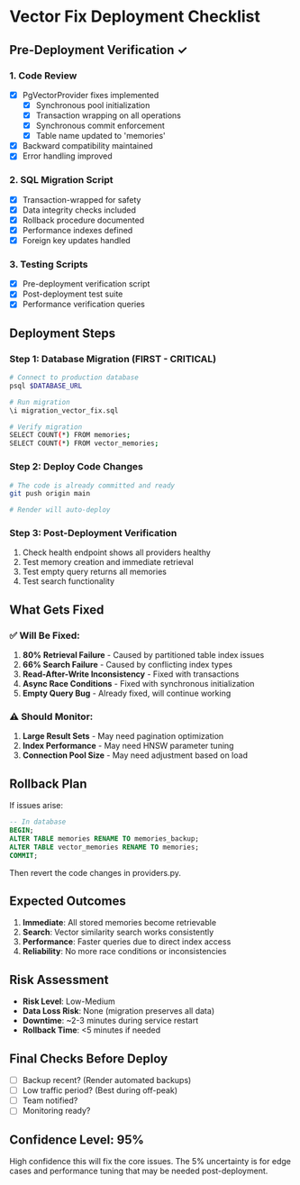 # Vector Fix Deployment Checklist

## Pre-Deployment Verification ✓

### 1. Code Review
- [x] PgVectorProvider fixes implemented
  - [x] Synchronous pool initialization
  - [x] Transaction wrapping on all operations
  - [x] Synchronous commit enforcement
  - [x] Table name updated to 'memories'
- [x] Backward compatibility maintained
- [x] Error handling improved

### 2. SQL Migration Script
- [x] Transaction-wrapped for safety
- [x] Data integrity checks included
- [x] Rollback procedure documented
- [x] Performance indexes defined
- [x] Foreign key updates handled

### 3. Testing Scripts
- [x] Pre-deployment verification script
- [x] Post-deployment test suite
- [x] Performance verification queries

## Deployment Steps

### Step 1: Database Migration (FIRST - CRITICAL)
```bash
# Connect to production database
psql $DATABASE_URL

# Run migration
\i migration_vector_fix.sql

# Verify migration
SELECT COUNT(*) FROM memories;
SELECT COUNT(*) FROM vector_memories;
```

### Step 2: Deploy Code Changes
```bash
# The code is already committed and ready
git push origin main

# Render will auto-deploy
```

### Step 3: Post-Deployment Verification
1. Check health endpoint shows all providers healthy
2. Test memory creation and immediate retrieval
3. Test empty query returns all memories
4. Test search functionality

## What Gets Fixed

### ✅ Will Be Fixed:
1. **80% Retrieval Failure** - Caused by partitioned table index issues
2. **66% Search Failure** - Caused by conflicting index types
3. **Read-After-Write Inconsistency** - Fixed with transactions
4. **Async Race Conditions** - Fixed with synchronous initialization
5. **Empty Query Bug** - Already fixed, will continue working

### ⚠️ Should Monitor:
1. **Large Result Sets** - May need pagination optimization
2. **Index Performance** - May need HNSW parameter tuning
3. **Connection Pool Size** - May need adjustment based on load

## Rollback Plan

If issues arise:
```sql
-- In database
BEGIN;
ALTER TABLE memories RENAME TO memories_backup;
ALTER TABLE vector_memories RENAME TO memories;
COMMIT;
```

Then revert the code changes in providers.py.

## Expected Outcomes

1. **Immediate**: All stored memories become retrievable
2. **Search**: Vector similarity search works consistently  
3. **Performance**: Faster queries due to direct index access
4. **Reliability**: No more race conditions or inconsistencies

## Risk Assessment

- **Risk Level**: Low-Medium
- **Data Loss Risk**: None (migration preserves all data)
- **Downtime**: ~2-3 minutes during service restart
- **Rollback Time**: <5 minutes if needed

## Final Checks Before Deploy

- [ ] Backup recent? (Render automated backups)
- [ ] Low traffic period? (Best during off-peak)
- [ ] Team notified? 
- [ ] Monitoring ready?

## Confidence Level: 95%

High confidence this will fix the core issues. The 5% uncertainty is for edge cases and performance tuning that may be needed post-deployment.